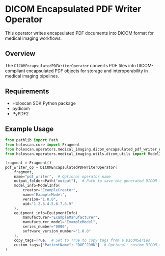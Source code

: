 # DICOM Encapsulated PDF Writer Operator

This operator writes encapsulated PDF documents into DICOM format for medical imaging workflows.

## Overview

The `DICOMEncapsulatedPDFWriterOperator` converts PDF files into DICOM-compliant encapsulated PDF objects for storage and interoperability in medical imaging pipelines.

## Requirements

- Holoscan SDK Python package
- pydicom
- PyPDF2

## Example Usage

```python
from pathlib import Path
from holoscan.core import Fragment
from holoscan.operators.medical_imaging.dicom_encapsulated_pdf_writer_operator import DICOMEncapsulatedPDFWriterOperator
from holoscan.operators.medical_imaging.utils.dicom_utils import ModelInfo, EquipmentInfo

fragment = Fragment()
pdf_writer_op = DICOMEncapsulatedPDFWriterOperator(
    fragment,
    name="pdf_writer",  # Optional operator name
    output_folder=Path("output"),  # Path to save the generated DICOM file(s)
    model_info=ModelInfo(
        creator="ExampleCreator",
        name="ExampleModel",
        version="1.0.0",
        uid="1.2.3.4.5.6.7.8.9"
    ),
    equipment_info=EquipmentInfo(
        manufacturer="ExampleManufacturer",
        manufacturer_model="ExampleModel",
        series_number="0000",
        software_version_number="1.0.0"
    ),
    copy_tags=True,  # Set to True to copy tags from a DICOMSeries
    custom_tags={"PatientName": "DOE^JOHN"}  # Optional: custom DICOM tags as a dict
)
```
